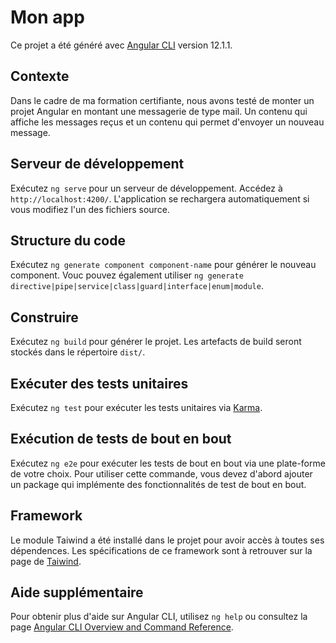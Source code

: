 # Mon app

Ce projet a été généré avec [Angular CLI](https://github.com/angular/angular-cli) version 12.1.1.

## Contexte

Dans le cadre de ma formation certifiante, nous avons testé de monter un projet Angular en montant une messagerie de type mail. Un contenu qui affiche les messages reçus et un contenu qui permet d'envoyer un nouveau message.

## Serveur de développement

Exécutez `ng serve` pour un serveur de développement. Accédez à `http://localhost:4200/`. L'application se rechargera automatiquement si vous modifiez l'un des fichiers source.

## Structure du code

Exécutez `ng generate component component-name` pour générer le nouveau component. Vouc pouvez également utiliser `ng generate directive|pipe|service|class|guard|interface|enum|module`.

## Construire

Exécutez `ng build` pour générer le projet. Les artefacts de build seront stockés dans le répertoire `dist/`.

## Exécuter des tests unitaires

Exécutez `ng test` pour exécuter les tests unitaires via [Karma](https://karma-runner.github.io).

## Exécution de tests de bout en bout

Exécutez `ng e2e` pour exécuter les tests de bout en bout via une plate-forme de votre choix. Pour utiliser cette commande, vous devez d'abord ajouter un package qui implémente des fonctionnalités de test de bout en bout.

## Framework

Le module Taiwind a été installé dans le projet pour avoir accès à toutes ses dépendences.
Les spécifications de ce framework sont à retrouver sur la page de [Taiwind](https://tailwindcss.com/).

## Aide supplémentaire

Pour obtenir plus d'aide sur Angular CLI, utilisez `ng help` ou consultez la page [Angular CLI Overview and Command Reference](https://angular.io/cli).
